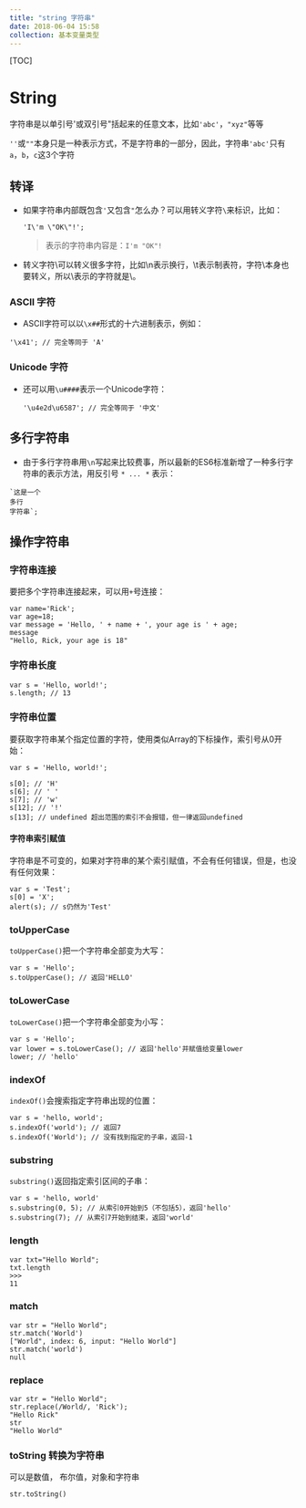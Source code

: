 ```yaml
---
title: "string 字符串"
date: 2018-06-04 15:58
collection: 基本变量类型
---
```


[TOC]



# String



字符串是以单引号'或双引号"括起来的任意文本，比如`'abc'`，`"xyz"`等等

`''`或`""`本身只是一种表示方式，不是字符串的一部分，因此，字符串`'abc'`只有`a`，`b`，`c`这3个字符

## 转译

* 如果字符串内部既包含`'`又包含`"`怎么办？可以用转义字符`\`来标识，比如：

  ```
  'I\'m \"OK\"!';
  ```

  >  表示的字符串内容是：`I'm "OK"!`

* 转义字符\可以转义很多字符，比如\n表示换行，\t表示制表符，字符\本身也要转义，所以\\表示的字符就是\。

  

### ASCII 字符

* ASCII字符可以以`\x##`形式的十六进制表示，例如：

```
'\x41'; // 完全等同于 'A'
```


### Unicode 字符

* 还可以用`\u####`表示一个Unicode字符：

  ```
  '\u4e2d\u6587'; // 完全等同于 '中文'
  ```



## 多行字符串

* 由于多行字符串用`\n`写起来比较费事，所以最新的ES6标准新增了一种多行字符串的表示方法，用反引号 *`* ... *`* 表示：

```
`这是一个
多行
字符串`;
```



## 操作字符串



### 字符串连接

要把多个字符串连接起来，可以用`+`号连接：

```
var name='Rick';
var age=18;
var message = 'Hello, ' + name + ', your age is ' + age;
message
"Hello, Rick, your age is 18"
```


### 字符串长度

```
var s = 'Hello, world!';
s.length; // 13
```



### 字符串位置

要获取字符串某个指定位置的字符，使用类似Array的下标操作，索引号从0开始：

```
var s = 'Hello, world!';

s[0]; // 'H'
s[6]; // ' '
s[7]; // 'w'
s[12]; // '!'
s[13]; // undefined 超出范围的索引不会报错，但一律返回undefined
```


#### 字符串索引赋值

字符串是不可变的，如果对字符串的某个索引赋值，不会有任何错误，但是，也没有任何效果：

```
var s = 'Test';
s[0] = 'X';
alert(s); // s仍然为'Test'
```


### toUpperCase

`toUpperCase()`把一个字符串全部变为大写：

```
var s = 'Hello';
s.toUpperCase(); // 返回'HELLO'
```



### toLowerCase

`toLowerCase()`把一个字符串全部变为小写：

```
var s = 'Hello';
var lower = s.toLowerCase(); // 返回'hello'并赋值给变量lower
lower; // 'hello'
```

### indexOf

`indexOf()`会搜索指定字符串出现的位置：

```
var s = 'hello, world';
s.indexOf('world'); // 返回7
s.indexOf('World'); // 没有找到指定的子串，返回-1
```

### substring

`substring()`返回指定索引区间的子串：

```
var s = 'hello, world'
s.substring(0, 5); // 从索引0开始到5（不包括5），返回'hello'
s.substring(7); // 从索引7开始到结束，返回'world'
```

### length

```
var txt="Hello World";
txt.length
>>>
11
```



### match

```
var str = "Hello World";
str.match('World')
["World", index: 6, input: "Hello World"]
str.match('world')
null
```



### replace 

```
var str = "Hello World";
str.replace(/World/, 'Rick');
"Hello Rick"
str
"Hello World"
```



### toString 转换为字符串

可以是数值， 布尔值，对象和字符串

```
str.toString()
```





